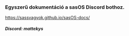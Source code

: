 ### Egyszerű dokumentáció a sasOS Discord bothoz.
https://sassvagyok.github.io/sasOS-docs/

##### Discord: mattekys